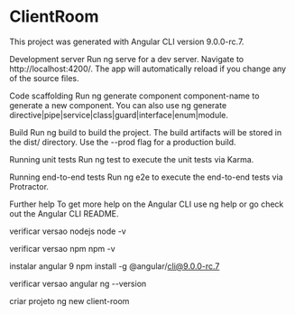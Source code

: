 # ClientRoom
This project was generated with Angular CLI version 9.0.0-rc.7.

Development server
Run ng serve for a dev server. Navigate to http://localhost:4200/. The app will automatically reload if you change any of the source files.

Code scaffolding
Run ng generate component component-name to generate a new component. You can also use ng generate directive|pipe|service|class|guard|interface|enum|module.

Build
Run ng build to build the project. The build artifacts will be stored in the dist/ directory. Use the --prod flag for a production build.

Running unit tests
Run ng test to execute the unit tests via Karma.

Running end-to-end tests
Run ng e2e to execute the end-to-end tests via Protractor.

Further help
To get more help on the Angular CLI use ng help or go check out the Angular CLI README.

verificar versao nodejs
node -v

verificar versao npm
npm -v

instalar angular 9
npm install -g @angular/cli@9.0.0-rc.7

verificar versao angular
ng --version

criar projeto
ng new client-room
